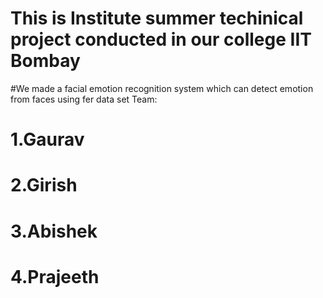 # This is Institute summer techinical project conducted in our college IIT Bombay
#We made a facial emotion recognition system which can detect emotion from faces using fer data set
Team:
#      1.Gaurav
#      2.Girish
#      3.Abishek
#      4.Prajeeth
